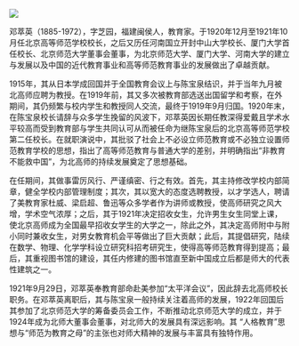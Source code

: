 ![](https://s2.loli.net/2022/08/31/zdJ8LwVavc1FsUH.png)

邓萃英（1885-1972），字芝园，福建闽侯人，教育家。于1920年12月至1921年10月任北京高等师范学校校长，之后又历任河南国立开封中山大学校长、厦门大学首任校长、北京师范大学董事会董事，为北京师范大学、厦门大学、河南大学的建立与发展以及中国的近代教育事业和高等师范教育事业的发展做出了卓越贡献。

1915年，其从日本学成回国并于全国教育会议上与陈宝泉结识，并于当年九月被北高师应聘为教授。在1919年前，其又多次被教育部选送出国留学和考察，在外期间，其仍频繁与校内学生和教授同人交流，最终于1919年9月归国。1920年末，在陈宝泉校长请辞与众多学生挽留的风波下，邓萃英因长期任教深得爱戴且学术水平较高而受到教育部与学生共同认可从而被任命为继陈宝泉后的北京高等师范学校第二任校长。在就职演说中，其批驳了社会上不必设立师范教育或不必独立设置师范教育学校的思想，指出了高等师范教育与普通大学的差别，并明确指出“非教育不能救中国”，为北高师的持续发展奠定了思想基础。

在任期间，其做事雷厉风行、严谨缜密、行之有效。首先，其主持修改学校内部简章，健全学校内部管理制度；其次，其以宽大的态度选聘教授，以才学选人，聘请了美教育家杜威、梁启超、鲁迅等众多学者作为讲师或教授，使高师研究之风大增，学术空气浓厚；之后，其于1921年决定招收女生，允许男生女生同堂上课，使北京高师成为全国最早招收女学生的大学之一，除此之外，其决定高师附中与附小同时兼收女生，对男女教育机会平等做出了巨大贡献；此后，其提倡研究，陆续在数学、物理、化学学科设立研究科招考研究生，使得高等师范教育得到提高；最后，其重视图书馆的建设，其任内修建的图书馆直至新中国成立后都是师大的代表性建筑之一。

1921年9月29日，邓萃英奉教育部命赴美参加“太平洋会议”，因此辞去北高师校长职务。在邓萃英离职后，其与陈宝泉一般持续关注着高师的发展，1922年回国后其参加了北京师范大学的筹备委员会工作，不断推动北京师范大学的成立，并于1924年成为北师大董事会董事，对北师大的发展具有深远影响。其 “人格教育”思想与“师范为教育之母”的主张也对师大精神的发展与丰富具有独特作用。